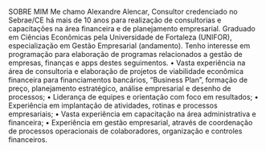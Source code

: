 SOBRE MIM
Me chamo Alexandre Alencar, Consultor credenciado no Sebrae/CE há mais de 10 anos para realização de consultorias e capacitações na área financeira e de planejamento empresarial.  Graduado em Ciências Econômicas pela Universidade de Fortaleza (UNIFOR), especialização em Gestão Empresarial (andamento). Tenho interesse em programação para elaboração de programas relacionados a gestão de empresas, finanças e apps destes seguimentos.
• Vasta experiência na área de consultoria e elaboração de projetos de viabilidade econômica financeira para financiamentos bancários, “Business Plan”, formação de preço, planejamento estratégico, análise empresarial e desenho de processos;
• Liderança de equipes e orientação com foco em resultados;
• Experiência em implantação de atividades, rotinas e processos empresariais;
• Vasta experiência em capacitação na área administrativa e financeira;
• Experiência em gestão empresarial, através de coordenação de processos operacionais de colaboradores, organização e controles financeiros.
